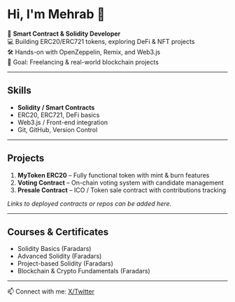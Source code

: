 # Hi, I'm Mehrab 👋

🚀 **Smart Contract & Solidity Developer**  
💻 Building ERC20/ERC721 tokens, exploring DeFi & NFT projects  
🛠 Hands-on with OpenZeppelin, Remix, and Web3.js  
🎯 Goal: Freelancing & real-world blockchain projects

---

## Skills
- **Solidity / Smart Contracts**  
- ERC20, ERC721, DeFi basics  
- Web3.js / Front-end integration  
- Git, GitHub, Version Control  

---

## Projects
1. **MyToken ERC20** – Fully functional token with mint & burn features  
2. **Voting Contract** – On-chain voting system with candidate management  
3. **Presale Contract** – ICO / Token sale contract with contributions tracking  

*Links to deployed contracts or repos can be added here.*

---

## Courses & Certificates
- Solidity Basics (Faradars)  
- Advanced Solidity (Faradars)  
- Project-based Solidity (Faradars)  
- Blockchain & Crypto Fundamentals (Faradars)  

---

📫 Connect with me: [X/Twitter](https://twitter.com/yourhandle)
